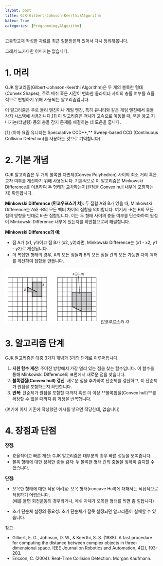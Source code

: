 ```yaml
---
layout: post
title: GJK(Gilbert-Johnson-Keerthi)Algorithm
katex: True
categories: [Programming,Algorithm]
---
```


고등학교때 작성한 자료를 최근 질문받은적 있어서 다시 정리해봅니다.

그래서 노가다한 이미지는 없습니다.

# 1. 머리

GJK 알고리즘(Gilbert-Johnson-Keerthi Algorithm)은 두 개의 볼록한 형태(Convex Shapes), 주로 메쉬 혹은 시간이 변화한 콜라이더 사이의 충돌 여부를 효율적으로 판별하기 위해 사용되는 알고리즘입니다. 

이 알고리즘은 주로 물리 엔진이나 게임 엔진, 특히 유니티와 같은 게임 엔진에서 충돌 감지 시스템에 사용됩니다.[1] 이 알고리즘은 객체가 고속으로 이동할 때, 벽을 뚫고 지나가는(터널링) 등의 충돌 감지 문제를 해결하는 데 도움을 줍니다. 

[1] (아마 요즘 유니티는 Speculative CCD**,** Sweep-based CCD (Continuous Collision Detection)를 사용하는 것으로 기억합니다)

# 2. 기본 개념

GJK 알고리즘은 두 개의 볼록한 다면체(Convex Polyhedron) 사이의 최소 거리 혹은 교차 여부를 계산하기 위해 사용됩니다. 기본적으로 이 알고리즘은 Minkowski Difference를 이용하여 두 형태가 교차하는지(원점을 Convex hull 내부에 포함하는지) 확인합니다.

**Minkowski Difference (민코우프스키 차)**: 두 집합 A와 B가 있을 때, Minkowski Difference는 A와 -B의 모든 벡터 차이의 집합을 의미합니다. 여기서 -B는 B의 모든 점의 방향을 반대로 바꾼 집합입니다. 이는 두 형태 사이의 충돌 여부를 단순화하여 원점이 Minkowski Difference 내부에 있는지를 확인함으로써 해결합니다.

**Minkowski Difference의 예**:

- 점 A가 (x1, y1)이고 점 B가 (x2, y2)라면, Minkowski Difference는 (x1 - x2, y1 - y2)로 계산됩니다.
- 더 복잡한 형태의 경우, A의 모든 점들과 B의 모든 점들 간의 모든 가능한 차이 벡터를 계산하여 집합을 만듭니다.

![Untitled](assets/GJK/Untitled.png)
*민코우프스키 차*

# 3. 알고리즘 단계

GJK 알고리즘은 대충 3가지 개념과 3개의 단계로 이루어집니다.

1. **지원 함수 계산**: 주어진 방향에서 가장 멀리 있는 점을 찾는 함수입니다. 이 함수를 통해 Minkowski Difference의 표면에서 새로운 점을 찾습니다.
2. **볼록껍질(Convex hull) 갱신**: 새로운 점을 추가하여 단순체를 갱신하고, 이 단순체가 원점을 포함하는지 확인합니다.
3. **반복**: 단순체가 원점을 포함할 때까지 혹은 더 이상 **볼록껍질(Convex hull)**를 확장할 수 없을 때까지 위 과정을 반복합니다.

(여기에 이제 기존에 작성했던 예시를 넣으면 적당한데, 없습니다)

# 4. 장점과 단점

**장점**:

- 효율적이고 빠른 계산: GJK 알고리즘은 대부분의 경우 빠른 성능을 보여줍니다.
- 볼록 형태에 대한 정확한 충돌 감지: 두 볼록한 형태 간의 충돌을 정확히 감지할 수 있습니다.

**단점**:

- 오목한 형태에 대한 적용 어려움: 오목 형태(concave Hull)에 대해서는 직접적으로 적용하기 어렵습니다.   
(예를 들면 회전운동의 경우라거나, 메쉬 자체가 오목한 형태를 띄면 좀 힘듭니다)

- 초기 단순체 설정의 중요성: 초기 단순체가 잘못 설정되면 알고리즘이 실패할 수 있습니다.

참고 

- Gilbert, E. G., Johnson, D. W., & Keerthi, S. S. (1988). A fast procedure for computing the distance between complex objects in three-dimensional space. IEEE Journal on Robotics and Automation, 4(2), 193-203.
- Ericson, C. (2004). Real-Time Collision Detection. Morgan Kaufmann.